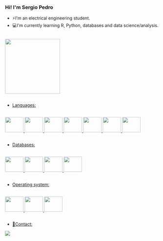 ### Hi! I'm Sergio Pedro

<!--
**seperool/seperool** is a ✨ _special_ ✨ repository because its `README.md` (this file) appears on your GitHub profile.

Here are some ideas to get you started:

- 🔭 I’m currently working on ...
- 🌱 I’m currently learning ...
- 👯 I’m looking to collaborate on ...
- 📫 How to reach me: ...
- 💬 Ask me about ...
- 😄 Pronouns: ...
- ⚡ Fun fact: ...
-->
- ⚡I'm an electrical engineering student.
- 💻I'm currently learning R, Python, databases and data science/analysis.

##

<div>
<a href="https://github.com/seu-usuário-aqui">
<img height="180em" src="https://github-readme-stats.vercel.app/api/top-langs/?username=seperool&layout=compact&langs_count=7&theme=dracula"/>
</div>

##

- Languages:
<div style="display: inline_block"><br>
  <a href="https://github.com/seperool">
  <img height="50" width="60" src="https://cdn.jsdelivr.net/gh/devicons/devicon/icons/cplusplus/cplusplus-original.svg" />
  <img height="50" width="60" src="https://cdn.jsdelivr.net/gh/devicons/devicon/icons/matlab/matlab-original.svg" />
  <img height="50" width="60" src="https://cdn.jsdelivr.net/gh/devicons/devicon/icons/python/python-original-wordmark.svg" />
  <img height="50" width="60" src="https://cdn.jsdelivr.net/gh/devicons/devicon/icons/pandas/pandas-original-wordmark.svg" />
  <img height="50" width="60" src="https://cdn.jsdelivr.net/gh/devicons/devicon@latest/icons/lua/lua-original.svg" />
  <img height="50" width="60" src="https://cdn.jsdelivr.net/gh/devicons/devicon/icons/r/r-original.svg" />
  <img height="50" width="60" src="https://cdn.jsdelivr.net/gh/devicons/devicon/icons/arduino/arduino-original-wordmark.svg" />
</div>

##

- Databases:
<div style="display: inline_block"><br>
  <a href="https://github.com/seperool">
  <img height="50" width="60" src="https://cdn.jsdelivr.net/gh/devicons/devicon/icons/sqlite/sqlite-original-wordmark.svg" />
  <img height="50" width="60" src="https://cdn.jsdelivr.net/gh/devicons/devicon/icons/mysql/mysql-original-wordmark.svg" />
  <img height="50" width="60" src="https://cdn.jsdelivr.net/gh/devicons/devicon/icons/microsoftsqlserver/microsoftsqlserver-plain-wordmark.svg" />
  <img height="50" width="60" src="https://cdn.jsdelivr.net/gh/devicons/devicon/icons/postgresql/postgresql-original-wordmark.svg" />
</div>

##

- Operating system:
<div style="display: inline_block"><br>
  <a href="https://github.com/seperool">
  <img height="50" width="60" src="https://cdn.jsdelivr.net/gh/devicons/devicon/icons/linux/linux-original.svg" />
  <img height="50" width="60" src="https://cdn.jsdelivr.net/gh/devicons/devicon@latest/icons/ubuntu/ubuntu-original.svg" />
  <img height="50" width="60" src="https://cdn.jsdelivr.net/gh/devicons/devicon/icons/bash/bash-original.svg" />
</div>

##

- 💬Contact:
<div>
  <a href = "mailto:seperool@gmail.com"><img src="https://img.shields.io/badge/Gmail-D14836?style=for-the-badge&logo=gmail&logoColor=white" target="_blank"></a>
</div>
